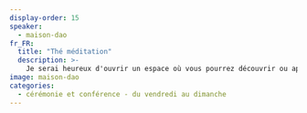 ```yaml
---
display-order: 15
speaker:
  - maison-dao
fr_FR:
  title: "Thé méditation"
  description: >-
    Je serai heureux d'ouvrir un espace où vous pourrez découvrir ou approfondir le lien entre la Voie du thé et la méditation, en passant par la posture d'assise et la dégustation. Je souhaite aussi vous partager des clés de pratique du 生活禪 Shēnghuó Chán, le zen du quotidien. 
image: maison-dao
categories:
  - cérémonie et conférence - du vendredi au dimanche
---
```

